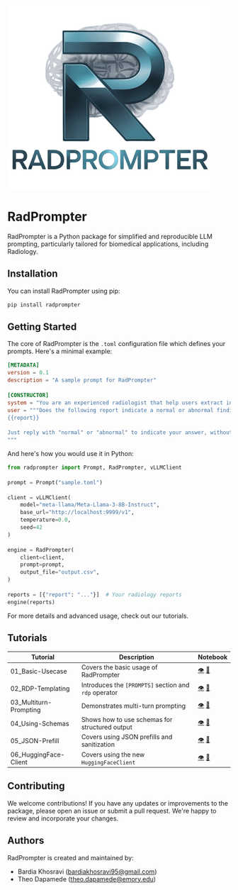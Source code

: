 ![RadPrompter](./logo.png)

# RadPrompter

RadPrompter is a Python package for simplified and reproducible LLM prompting, particularly tailored for biomedical applications, including Radiology.

## Installation

You can install RadPrompter using pip:

```bash
pip install radprompter
```

## Getting Started

The core of RadPrompter is the `.toml` configuration file which defines your prompts. Here's a minimal example:

```toml
[METADATA]
version = 0.1
description = "A sample prompt for RadPrompter"

[CONSTRUCTOR]
system = "You are an experienced radiologist that help users extract infromation from radiology reports."
user = """Does the following report indicate a normal or abnormal finding?
{{report}}

Just reply with "normal" or "abnormal" to indicate your answer, without any additional information.
"""
```

And here's how you would use it in Python:

```python
from radprompter import Prompt, RadPrompter, vLLMClient

prompt = Prompt("sample.toml")

client = vLLMClient(
    model="meta-llama/Meta-Llama-3-8B-Instruct",
    base_url="http://localhost:9999/v1",
    temperature=0.0,
    seed=42
)

engine = RadPrompter(
    client=client,
    prompt=prompt, 
    output_file="output.csv",
)

reports = [{"report": "..."}]  # Your radiology reports
engine(reports)
```

For more details and advanced usage, check out our tutorials.

## Tutorials

| Tutorial                    | Description                                         | Notebook                                                                         |
|-----------------------------|-----------------------------------------------------|----------------------------------------------------------------------------------|
| 01_Basic-Usecase            | Covers the basic usage of RadPrompter               | [👁️](https://nbviewer.org/github/BardiaKh/RadPrompter/blob/main/tutorials/01_Basic-Usecase/01_Basic-Usecase.ipynb) [📓](./tutorials/01_Basic-Usecase)     |
| 02_RDP-Templating           | Introduces the `[PROMPTS]` section and `rdp` operator | [👁️](https://nbviewer.org/github/BardiaKh/RadPrompter/blob/main/tutorials/02_RDP-Templating/02_RDP-Templating.ipynb) [📓](./tutorials/02_RDP-Templating)    |
| 03_Multiturn-Prompting      | Demonstrates multi-turn prompting                   | [👁️](https://nbviewer.org/github/BardiaKh/RadPrompter/blob/main/tutorials/03_Multiturn-Prompting/03_Multiturn-Prompting.ipynb) [📓](./tutorials/03_Multiturn-Prompting) |
| 04_Using-Schemas            | Shows how to use schemas for structured output      | [👁️](https://nbviewer.org/github/BardiaKh/RadPrompter/blob/main/tutorials/04_Using-Schemas/04_Using-Schemas.ipynb) [📓](./tutorials/04_Using-Schemas)     |
| 05_JSON-Prefill        | Covers using JSON prefills and sanitization                     | [👁️](https://nbviewer.org/github/BardiaKh/RadPrompter/blob/main/tutorials/05_JSON-Prefill/05_JSON-Prefill.ipynb) [📓](./tutorials/05_JSON-Prefill)  |
| 06_HuggingFace-Client        | Covers using the new `HuggingFaceClient`                     | [👁️](https://nbviewer.org/github/BardiaKh/RadPrompter/blob/main/tutorials/06_HuggingFace-Client/06_HuggingFace-Client.ipynb) [📓](./tutorials/06_HuggingFace-Client)  |

## Contributing

We welcome contributions! If you have any updates or improvements to the package, please open an issue or submit a pull request. We're happy to review and incorporate your changes.

## Authors

RadPrompter is created and maintained by:
- Bardia Khosravi (bardiakhosravi95@gmail.com)
- Theo Dapamede (theo.dapamede@emory.edu)
